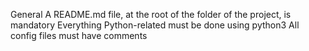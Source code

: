 General
A README.md file, at the root of the folder of the project, is mandatory
Everything Python-related must be done using python3
All config files must have comments


